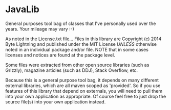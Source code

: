 # JavaLib
General purposes tool bag of classes that I've personally used over the years.
Your mileage may vary :-)

As noted in the License.txt file...
Files in this library are Copyright (c) 2014 Byte Lightning and published under the MIT License *UNLESS* otherwise noted in an individual package and/or file.
NOTE that in some cases licenses and notices are found at the package level.

Some files were extracted from other open source libraries (such as Grizzly), 
magazine articles (such as DDJ), Stack Overflow, etc.

Because this is a general purpose tool bag, it depends on many different external libraries, which are all maven scoped as 'provided'.
So if you use features of this library that depend on externals, you will need to pull them into your own application as appropriate.
Of course feel free to just drop the source file(s) into your own application instead.

